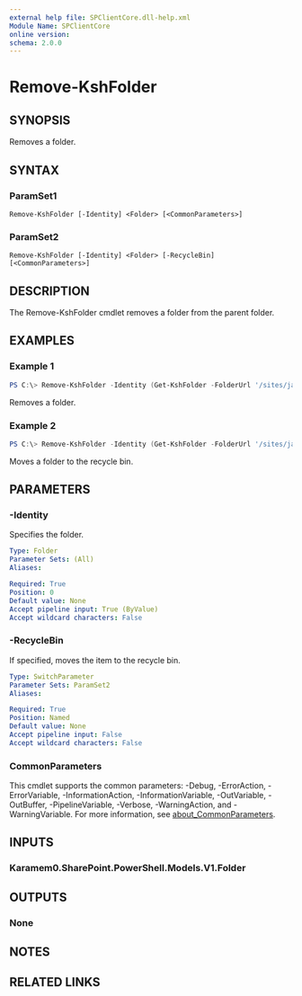 ```yaml
---
external help file: SPClientCore.dll-help.xml
Module Name: SPClientCore
online version:
schema: 2.0.0
---
```


# Remove-KshFolder

## SYNOPSIS
Removes a folder.

## SYNTAX

### ParamSet1
```
Remove-KshFolder [-Identity] <Folder> [<CommonParameters>]
```

### ParamSet2
```
Remove-KshFolder [-Identity] <Folder> [-RecycleBin] [<CommonParameters>]
```

## DESCRIPTION
The Remove-KshFolder cmdlet removes a folder from the parent folder.

## EXAMPLES

### Example 1
```powershell
PS C:\> Remove-KshFolder -Identity (Get-KshFolder -FolderUrl '/sites/japan/hr/Shared%20Documents/Templates')
```

Removes a folder.

### Example 2
```powershell
PS C:\> Remove-KshFolder -Identity (Get-KshFolder -FolderUrl '/sites/japan/hr/Shared%20Documents/Templates')-RecycleBin
```

Moves a folder to the recycle bin.

## PARAMETERS

### -Identity
Specifies the folder.

```yaml
Type: Folder
Parameter Sets: (All)
Aliases:

Required: True
Position: 0
Default value: None
Accept pipeline input: True (ByValue)
Accept wildcard characters: False
```

### -RecycleBin
If specified, moves the item to the recycle bin.

```yaml
Type: SwitchParameter
Parameter Sets: ParamSet2
Aliases:

Required: True
Position: Named
Default value: None
Accept pipeline input: False
Accept wildcard characters: False
```

### CommonParameters
This cmdlet supports the common parameters: -Debug, -ErrorAction, -ErrorVariable, -InformationAction, -InformationVariable, -OutVariable, -OutBuffer, -PipelineVariable, -Verbose, -WarningAction, and -WarningVariable. For more information, see [about_CommonParameters](http://go.microsoft.com/fwlink/?LinkID=113216).

## INPUTS

### Karamem0.SharePoint.PowerShell.Models.V1.Folder

## OUTPUTS

### None

## NOTES

## RELATED LINKS

